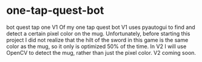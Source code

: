 # one-tap-quest-bot
bot quest tap one 
V1 Of my one tap quest bot V1 uses pyautogui to find and detect a certain pixel color on the mug. Unfortunately, before starting this project I did not realize that the hilt of the sword in this game is the same color as the mug, so it only is optimized 50% of the time. In V2 I will use OpenCV to detect the mug, rather than just the pixel color. V2 coming soon.
